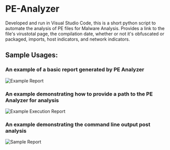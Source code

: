 # PE-Analyzer
Developed and run in Visual Studio Code, this is a short python script to automate the analysis of PE files for Malware Analysis.
Provides a link to the file's virustotal page, the compilation date, whether or not it's obfuscated or packaged,
imports, host indicators, and network indicators.



## Sample Usages:

### An example of a basic report generated by PE Analyzer
![Example Report](https://raw.githubusercontent.com/whoward3/PE-Analyzer/master/Assets/ExampleReport.PNG "Example Report")
<br>
### An example demonstrating how to provide a path to the PE Analyzer for analysis
![Example Execution Report](https://raw.githubusercontent.com/whoward3/PE-Analyzer/master/Assets/ExecutingReport.PNG "Executing Report")

### An example demonstrating the command line output post analysis
![Sample Report](https://raw.githubusercontent.com/whoward3/PE-Analyzer/master/Assets/SampleReport.PNG "Sample Report")


